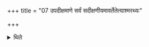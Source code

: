 +++
title = "07 उपदीक्षमाणे सर्वं सदीक्षणीयमावर्तेतेत्याश्मरथ्यः"

+++

<details><summary>थिते</summary>

उपदीक्षमाणे सर्वं सदीक्षणीयमावर्तेतेत्याश्मरथ्यः ७
</details>
